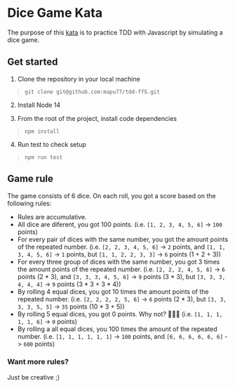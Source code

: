 # Dice Game Kata

The purpose of this [kata](https://es.wikipedia.org/wiki/Kata#Discusiones_sobre_las_pr%C3%A1cticas_de_kata) is to practice TDD with Javascript by simulating a dice game.

## Get started

1. Clone the repository in your local machine
> `git clone git@github.com:mapu77/tdd-ff5.git`

2. Install Node 14

3. From the root of the project, install code dependencies
> `npm install`

4. Run test to check setup
> `npm run test`

## Game rule

The game consists of 6 dice. On each roll, you got a score based on the following rules:

- Rules are accumulative.
- All dice are diferent, you got 100 points. (i.e. `[1, 2, 3, 4, 5, 6]` -> `100` points)
- For every pair of dices with the same number, you got the amount points of the repeated number. (i.e. `[2, 2, 3, 4, 5, 6]` -> `2` points, and `[1, 1, 3, 4, 5, 6]` -> `1` points, but `[1, 1, 2, 2, 3, 3]` -> `6` points (1 + 2 + 3))
- For every three group of dices with the same number, you got 3 times the amount points of the repeated number. (i.e. `[2, 2, 2, 4, 5, 6]` -> `6` points (2 * 3), and `[3, 3, 3, 4, 5, 6]` -> `9` points (3 * 3), but `[3, 3, 3, 4, 4, 4]` -> `9` points (3 * 3 + 3 * 4))
- By rolling 4 equal dices, you got 10 times the amount points of the repeated number. (i.e. `[2, 2, 2, 2, 5, 6]` -> `6` points (2 * 3), but `[3, 3, 3, 3, 5, 5]` -> `35` points (10 * 3 + 5))
- By rolling 5 equal dices, you got 0 points. Why not? 🤷🏼‍♂️ (i.e. `[1, 1, 1, 1, 1, 6]` -> `0` points)
- By rolling a all equal dices, you 100 times the amount of the repeated number. (i.e. `[1, 1, 1, 1, 1, 1]` -> `100` points, and `[6, 6, 6, 6, 6, 6]` -> `600` points)

### Want more rules?
Just be creative ;)